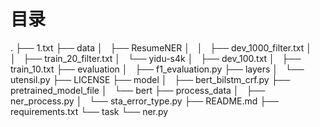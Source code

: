 # 目录
.
├── 1.txt
├── data
│   ├── ResumeNER
│   │   ├── dev_1000_filter.txt
│   │   ├── train_20_filter.txt
│   └── yidu-s4k
│       ├── dev_100.txt
│       ├── train_10.txt
├── evaluation
│   ├── f1_evaluation.py
├── layers
│   └── utensil.py
├── LICENSE
├── model
│   ├── bert_bilstm_crf.py
├── pretrained_model_file
│   └── bert
├── process_data
│   ├── ner_process.py
│   └── sta_error_type.py
├── README.md
├── requirements.txt
└── task
    └── ner.py
